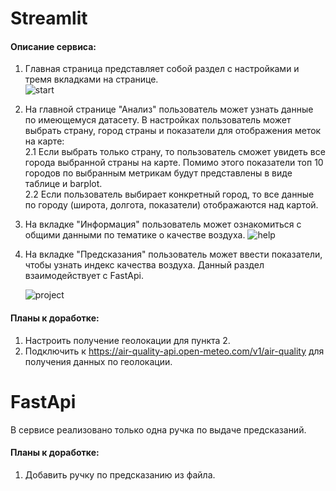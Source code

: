 # Streamlit

#### Описание сервиса: 

1.	Главная страница представляет собой раздел с настройками и тремя вкладками на странице.  
    ![start](https://github.com/boisterous-cat/tgBot/assets/93883573/d2efae42-ba2b-4afe-a37e-91ebeb5abfc1)
  	
2. На главной странице "Анализ" пользователь может узнать данные по имеющемуся датасету. В настройках пользователь может выбрать страну, город страны и показатели для отображения меток на карте:  
    2.1 Если выбрать только страну, то пользователь сможет увидеть все города выбранной страны на карте. Помимо этого показатели топ 10 городов по выбранным метрикам будут представлены в виде таблице и barplot.    
  	2.2 Если пользователь выбирает конкретный город, то все данные по городу (широта, долгота, показатели) отображаются над картой.  
 
    
3.	На вкладке "Информация" пользователь может ознакомиться с общими данными по тематике о качестве воздуха. 
   ![help](https://github.com/boisterous-cat/tgBot/assets/93883573/4116e1c9-cd37-4438-82fb-0ebd8a43f8dd)


4. На вкладке "Предсказания" пользователь может ввести показатели, чтобы узнать индекс качества воздуха. Данный раздел взаимодействует с FastApi.  
    
   ![project](https://github.com/boisterous-cat/tgBot/assets/93883573/6f80eb1e-a41d-4277-a37d-c0eb8e6479bc)


#### Планы к доработке:  
1. Настроить получение геолокации для пункта 2.
2. Подключить к https://air-quality-api.open-meteo.com/v1/air-quality для получения данных по геолокации.

# FastApi

В сервисе реализовано только одна ручка по выдаче предсказаний.  
#### Планы к доработке:  
1. Добавить ручку по предсказанию из файла.

